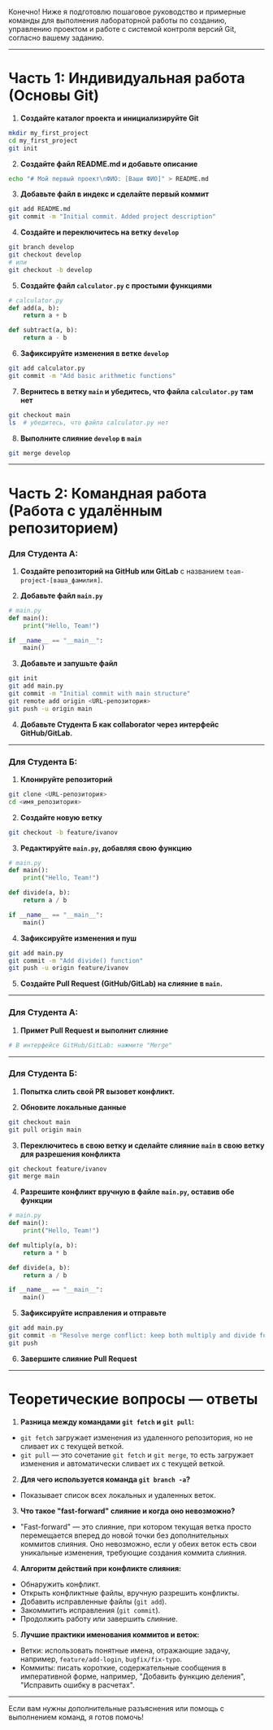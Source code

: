 Конечно! Ниже я подготовлю пошаговое руководство и примерные команды для выполнения лабораторной работы по созданию, управлению проектом и работе с системой контроля версий Git, согласно вашему заданию. 

---

# Часть 1: Индивидуальная работа (Основы Git)

1. **Создайте каталог проекта и инициализируйте Git**

```bash
mkdir my_first_project
cd my_first_project
git init
```

2. **Создайте файл README.md и добавьте описание**

```bash
echo "# Мой первый проект\nФИО: [Ваши ФИО]" > README.md
```

3. **Добавьте файл в индекс и сделайте первый коммит**

```bash
git add README.md
git commit -m "Initial commit. Added project description"
```

4. **Создайте и переключитесь на ветку `develop`**

```bash
git branch develop
git checkout develop
# или
git checkout -b develop
```

5. **Создайте файл `calculator.py` с простыми функциями**

```python
# calculator.py
def add(a, b):
    return a + b

def subtract(a, b):
    return a - b
```

6. **Зафиксируйте изменения в ветке `develop`**

```bash
git add calculator.py
git commit -m "Add basic arithmetic functions"
```

7. **Вернитесь в ветку `main` и убедитесь, что файла `calculator.py` там нет**

```bash
git checkout main
ls  # убедитесь, что файла calculator.py нет
```

8. **Выполните слияние `develop` в `main`**

```bash
git merge develop
```

---

# Часть 2: Командная работа (Работа с удалённым репозиторием)

### Для Студента А:

1. **Создайте репозиторий на GitHub или GitLab** с названием `team-project-[ваша_фамилия]`.

2. **Добавьте файл `main.py`**

```python
# main.py
def main():
    print("Hello, Team!")

if __name__ == "__main__":
    main()
```

3. **Добавьте и запушьте файл**

```bash
git init
git add main.py
git commit -m "Initial commit with main structure"
git remote add origin <URL-репозитория>
git push -u origin main
```

4. **Добавьте Студента Б как collaborator через интерфейс GitHub/GitLab.**

---

### Для Студента Б:

1. **Клонируйте репозиторий**

```bash
git clone <URL-репозитория>
cd <имя_репозитория>
```

2. **Создайте новую ветку**

```bash
git checkout -b feature/ivanov
```

3. **Редактируйте `main.py`, добавляя свою функцию**

```python
# main.py
def main():
    print("Hello, Team!")

def divide(a, b):
    return a / b

if __name__ == "__main__":
    main()
```

4. **Зафиксируйте изменения и пуш**

```bash
git add main.py
git commit -m "Add divide() function"
git push -u origin feature/ivanov
```

5. **Создайте Pull Request (GitHub/GitLab) на слияние в `main`.**

---

### Для Студента А:

1. **Примет Pull Request и выполнит слияние**

```bash
# В интерфейсе GitHub/GitLab: нажмите "Merge"
```

---

### Для Студента Б:

1. **Попытка слить свой PR вызовет конфликт.**

2. **Обновите локальные данные**

```bash
git checkout main
git pull origin main
```

3. **Переключитесь в свою ветку и сделайте слияние `main` в свою ветку для разрешения конфликта**

```bash
git checkout feature/ivanov
git merge main
```

4. **Разрешите конфликт вручную в файле `main.py`, оставив обе функции**

```python
# main.py
def main():
    print("Hello, Team!")

def multiply(a, b):
    return a * b

def divide(a, b):
    return a / b

if __name__ == "__main__":
    main()
```

5. **Зафиксируйте исправления и отправьте**

```bash
git add main.py
git commit -m "Resolve merge conflict: keep both multiply and divide functions"
git push
```

6. **Завершите слияние Pull Request**

---

# Теоретические вопросы — ответы

1. **Разница между командами `git fetch` и `git pull`:**

- `git fetch` загружает изменения из удаленного репозитория, но не сливает их с текущей веткой.
- `git pull` — это сочетание `git fetch` и `git merge`, то есть загружает изменения и автоматически сливает их с текущей веткой.

2. **Для чего используется команда `git branch -a`?**

- Показывает список всех локальных и удаленных веток.

3. **Что такое "fast-forward" слияние и когда оно невозможно?**

- "Fast-forward" — это слияние, при котором текущая ветка просто перемещается вперед до новой точки без дополнительных коммитов слияния. Оно невозможно, если у обеих веток есть свои уникальные изменения, требующие создания коммита слияния.

4. **Алгоритм действий при конфликте слияния:**

- Обнаружить конфликт.
- Открыть конфликтные файлы, вручную разрешить конфликты.
- Добавить исправленные файлы (`git add`).
- Закоммитить исправления (`git commit`).
- Продолжить работу или завершить слияние.

5. **Лучшие практики именования коммитов и веток:**

- Ветки: использовать понятные имена, отражающие задачу, например, `feature/add-login`, `bugfix/fix-typo`.
- Коммиты: писать короткие, содержательные сообщения в императивной форме, например, "Добавить функцию деления", "Исправить ошибку в расчетах".

---

Если вам нужны дополнительные разъяснения или помощь с выполнением команд, я готов помочь!
